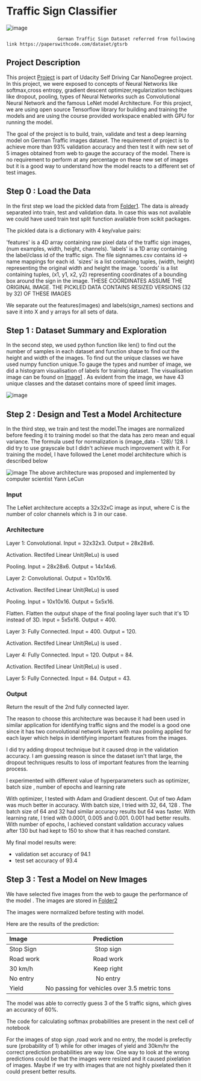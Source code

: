 # Traffic Sign Classifier 

![image](https://user-images.githubusercontent.com/66986430/119080660-1fc64100-ba18-11eb-8b19-2bdfcbe51b9c.png)

                       German Traffic Sign Dataset referred from following link https://paperswithcode.com/dataset/gtsrb

## Project Description

This project [Project] is part of Udacity Self Driving Car NanoDegree project. In this project, we were exposed to concepts of Neural Networks like softmax,cross entropy, gradient descent optimizer,regularization techiques like dropout, pooling, types of Neural Networks such as Convolutional Neural Network and the famous LeNet model Architecture. For this project, we are using open source Tensorflow library  for building and training the models and are using the course provided workspace enabled with GPU for running the model.

The goal of the project is to build, train, validate and test a deep learning model on German Traffic images dataset. The requirement of project is to achieve more than 93% validation accuracy and then test it with new set of 5 images obtained from web to gauge the accuracy of the model. There is no requirement to perform at any percentage on these new set of images but it is a good way to understand how the model reacts to a different set of test images. 

[//]: # (File References)

[Project]: ./Traffic_Sign_Classifier.html
[Folder1]: ./data
[Image1]: ./output_images/y_train_plot_hist.png
[Folder2]: ./german_web_images/

## Step 0 : Load the Data

In the first step we load the pickled data from [Folder1]. The data is already separated into train, test and validation data. In case this was not available we could have used train test split function available from scikit packages. 

The pickled data is a dictionary with 4 key/value pairs:

'features' is a 4D array containing raw pixel data of the traffic sign images, (num examples, width, height, channels).
'labels' is a 1D array containing the label/class id of the traffic sign. The file signnames.csv contains id -> name mappings for each id.
'sizes' is a list containing tuples, (width, height) representing the original width and height the image.
'coords' is a list containing tuples, (x1, y1, x2, y2) representing coordinates of a bounding box around the sign in the image. THESE COORDINATES ASSUME THE ORIGINAL IMAGE. THE PICKLED DATA CONTAINS RESIZED VERSIONS (32 by 32) OF THESE IMAGES

We separate out the features(images) and labels(sign_names) sections and save it into X and y arrays for all sets of data. 

## Step 1 : Dataset Summary and Exploration

In the second step, we used python function like len() to find out the number of samples in each dataset and function shape to find out the height and width of the images. To find out the unique classes we have used numpy function unique.To gauge the types and number of image, we did a histogram visualisation of labels for training dataset. The visualisation image can be found on [Image1] . As evident from the image, we have 43 unique classes and the dataset contains more of speed limit images.

![image](https://user-images.githubusercontent.com/66986430/119080943-a7ac4b00-ba18-11eb-9c9f-7f687381969b.png)


## Step 2 : Design and Test a Model Architecture

In the third step, we train and test the model.The images are normalized before feeding it to training model so that the data has zero mean and equal variance. The formula used for normalization is (image_data - 128)/ 128. I did try to use grayscale but I didn't achieve much improvement with it. For training the model, I have followed the Lenet model architecture which is described below

![image](https://user-images.githubusercontent.com/66986430/119078812-89dce700-ba14-11eb-8f26-80d245f8798c.png)
The above architecture was proposed and implemented by computer scientist Yann LeCun


### Input

The LeNet architecture accepts a 32x32xC image as input, where C is the number of color channels which is 3 in our case.

### Architecture

Layer 1: Convolutional. Input = 32x32x3. Output = 28x28x6.

Activation. Rectifed Linear Unit(ReLu) is used 

Pooling. Input = 28x28x6. Output = 14x14x6.

Layer 2: Convolutional. Output = 10x10x16.

Activation. Rectifed Linear Unit(ReLu) is used 

Pooling. Input = 10x10x16. Output = 5x5x16.

Flatten. Flatten the output shape of the final pooling layer such that it's 1D instead of 3D. Input = 5x5x16. Output = 400.

Layer 3: Fully Connected. Input = 400. Output = 120.

Activation. Rectifed Linear Unit(ReLu) is used .

Layer 4: Fully Connected. Input = 120. Output = 84.

Activation. Rectifed Linear Unit(ReLu) is used .

Layer 5: Fully Connected. Input = 84. Output = 43.

### Output

Return the result of the 2nd fully connected layer.


The reason to choose this architecture was because it had been used in similar application for identifying traffic signs and the model is a good one since it has two convolutional network layers with max poolimg applied for each layer which helps in identifying important features from the images.

I did try adding dropout technique but it caused drop in the validation accuracy. I am guessing reason is since the dataset isn't that large, the dropout techniques results to loss of important features from the learning process.

I experimented with different value of hyperparameters such as optimizer, batch size , number of epochs and learning rate

With optimizer, I tested with Adam and Gradient descent. Out of two Adam was much better in accuracy.
With batch size, I tried with 32, 64, 128 . The batch size of 64 and 32 had similar accuracy results but 64 was faster.
With learning rate, I tried with 0.0001, 0.005 and 0.001. 0.001 had better results.
With number of epochs, I achieved constant validation accuracy values after 130 but had kept to 150 to show that it has reached constant.

My final model results were:
* validation set accuracy of 94.1
* test set accuracy of 93.4


## Step 3 : Test a Model on New Images


We have selected five images from the web to gauge the performance of the model . The images are stored in [Folder2]

The images were normalized before testing with model. 

Here are the results of the prediction:

| Image			        |     Prediction	        					            | 
|:------------------|:---------------------------------------------:| 
| Stop Sign      		| Stop sign   									                | 
| Road work    			| Road work 									                  |
| 30 km/h				    | Keep right									                  |
| No entry	      	| No entry  					 				                  | 
| Yield     			  | No passing for vehicles over 3.5 metric tons  |


The model was able to correctly guess 3 of the 5 traffic signs, which gives an accuracy of 60%. 

The code for calculating softmax probabilities are present in the next cell of notebook

For the images of stop sign ,road work and no entry, the model is prefectly sure (probability of 1) while for other images of yield and 30km/hr the correct prediction probabilities are way low. One way to look at the wrong predictions could be that the images were resized and it caused pixelation of images. Maybe if we try with images that are not highly pixelated then it could present better results.







